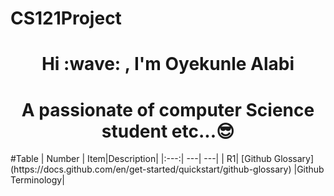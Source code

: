 # CS121Project
<h1 align="center"> Hi :wave:  , I'm Oyekunle Alabi</h1>
<h1 align="center"> A passionate of computer Science student etc...😎 </h3>
#Table
| Number | Item|Description|
|:---:| ---| ---|
| R1| [Github Glossary](https://docs.github.com/en/get-started/quickstart/github-glossary) |Github Terminology|


